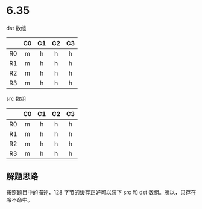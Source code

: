 # 6.35

dst 数组

| | C0 | C1 | C2 | C3
 :-:| :-:| :-:| :-:| :-:|
 R0| m|h|h|h
 R1| m|h|h|h
 R2| m|h|h|h
 R3| m|h|h|h

 src 数组

| | C0 | C1 | C2 | C3
 :-:| :-:| :-:| :-:| :-:|
 R0| m|h|h|h
 R1| m|h|h|h
 R2| m|h|h|h
 R3| m|h|h|h

## 解题思路

按照题目中的描述，128 字节的缓存正好可以装下 src 和 dst 数组。所以，只存在冷不命中。